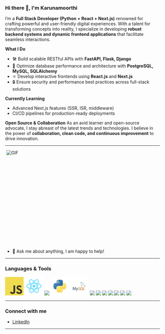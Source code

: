 ### Hi there 👋, I'm Karunamoorthi

I’m a **Full Stack Developer (Python + React + Next.js)** renowned for crafting powerful and user-friendly digital experiences. With a talent for transforming concepts into reality, I specialize in developing **robust backend systems and dynamic frontend applications** that facilitate seamless interactions.

**What I Do**

- 🛠️ Build scalable RESTful APIs with **FastAPI, Flask, Django**
- 🔧 Optimize database performance and architecture with **PostgreSQL, MySQL, SQLAlchemy**
- ⚛️ Develop interactive frontends using **React.js** and **Next.js**
- 🔒 Ensure security and performance best practices across full-stack solutions

**Currently Learning**
- Advanced Next.js features (SSR, ISR, middleware)
- CI/CD pipelines for production-ready deployments

**Open Source & Collaboration**
As an avid learner and open-source advocate, I stay abreast of the latest trends and technologies. I believe in the power of **collaboration, clean code, and continuous improvement** to drive innovation.

---

<img align="right" alt="GIF" src="https://github.com/abhisheknaiidu/abhisheknaiidu/blob/master/code.gif?raw=true" width="500" height="320" />

- 💬 Ask me about anything, I am happy to help!

---

### **Languages & Tools**

<code><img width="60" src="https://raw.githubusercontent.com/github/explore/80688e429a7d4ef2fca1e82350fe8e3517d3494d/topics/javascript/javascript.png"></code>
<code><img width="60" src="https://raw.githubusercontent.com/github/explore/80688e429a7d4ef2fca1e82350fe8e3517d3494d/topics/react/react.png"></code>
<code><img width="60" src="https://www.vectorlogo.zone/logos/nextjs/nextjs-ar21.svg"></code>
<code><img width="60" src="https://raw.githubusercontent.com/github/explore/80688e429a7d4ef2fca1e82350fe8e3517d3494d/topics/python/python.png"></code>
<code><img width="60" src="https://raw.githubusercontent.com/github/explore/80688e429a7d4ef2fca1e82350fe8e3517d3494d/topics/mysql/mysql.png"></code>
<code><img src="https://www.vectorlogo.zone/logos/postgresql/postgresql-horizontal.svg"></code>
<code><img width="60" src="https://www.vectorlogo.zone/logos/palletsprojects_flask/palletsprojects_flask-ar21~v2.svg"></code>
<code><img width="60" src="https://upload.vectorlogo.zone/logos/djangoproject/images/987d061e-1b91-4e4a-aa41-e6fc343d2cd7.svg"></code>
<code><img width="60" src="https://www.vectorlogo.zone/logos/djangoproject/djangoproject-ar21.svg"></code>
<code><img width="60" src="https://www.vectorlogo.zone/logos/github/github-icon.svg"></code>
<code><img width="60" src="https://www.vectorlogo.zone/logos/git-scm/git-scm-icon.svg"></code>
<code><img width="60" src="https://www.vectorlogo.zone/logos/atlassian_jira/atlassian_jira-icon.svg"></code>

---

### **Connect with me**
- [LinkedIn](https://www.linkedin.com/in/karuna-moorthi-983b73278/)

---
